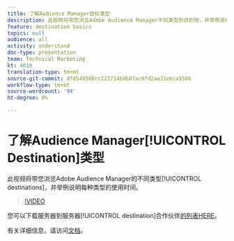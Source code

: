 ```yaml
---
title: 了解Audience Manager目标类型
description: 此视频将带您浏览Adobe Audience Manager不同类型的目的地，并举例说明您何时使用每个目的地。
feature: destination basics
topics: null
audience: all
activity: understand
doc-type: presentation
team: Technical Marketing
kt: 4016
translation-type: tm+mt
source-git-commit: dfd549508cc223714bdb07ac6fd2aa31e6ca5586
workflow-type: tm+mt
source-wordcount: '94'
ht-degree: 0%

---
```



# 了解Audience Manager[!UICONTROL Destination]类型

此视频将带您浏览Adobe Audience Manager的不同类型[!UICONTROL destinations]，并举例说明每种类型的使用时间。

>[!VIDEO](https://video.tv.adobe.com/v/29839/?quality=12)

您可以下载服务器到服务器[!UICONTROL destination]合作伙伴[的列表HERE](https://docs.adobe.com/help/en/audience-manager/user-guide/overview/gdpr/assets/AAM-Partners-October2019.xlsx)。

有关详细信息，请访问[文档](https://docs.adobe.com/content/help/en/audience-manager/user-guide/features/destinations/destinations.html)。
